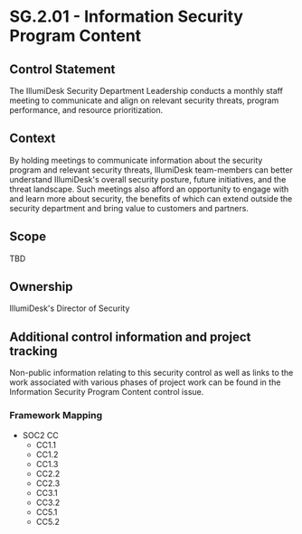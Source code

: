 # SG.2.01 - Information Security Program Content

## Control Statement

The IllumiDesk Security Department Leadership conducts a monthly staff meeting to communicate and align on relevant security threats, program performance, and resource prioritization.

## Context

By holding meetings to communicate information about the security program and relevant security threats, IllumiDesk team-members can better understand IllumiDesk's overall security posture, future initiatives, and the threat landscape. Such meetings also afford an opportunity to engage with and learn more about security, the benefits of which can extend outside the security department and bring value to customers and partners.

## Scope

TBD

## Ownership

IllumiDesk's Director of Security

## Additional control information and project tracking

Non-public information relating to this security control as well as links to the work associated with various phases of project work can be found in the Information Security Program Content control issue.

### Framework Mapping

* SOC2 CC
  * CC1.1
  * CC1.2
  * CC1.3
  * CC2.2
  * CC2.3
  * CC3.1
  * CC3.2
  * CC5.1
  * CC5.2

